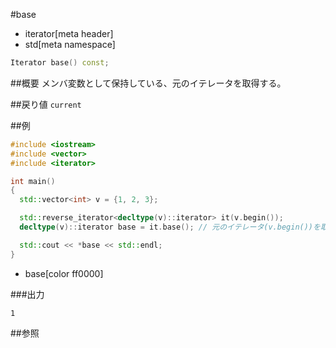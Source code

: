 #base
* iterator[meta header]
* std[meta namespace]

```cpp
Iterator base() const;
```

##概要
メンバ変数として保持している、元のイテレータを取得する。


##戻り値
`current`


##例
```cpp
#include <iostream>
#include <vector>
#include <iterator>

int main()
{
  std::vector<int> v = {1, 2, 3};

  std::reverse_iterator<decltype(v)::iterator> it(v.begin());
  decltype(v)::iterator base = it.base(); // 元のイテレータ(v.begin())を取得

  std::cout << *base << std::endl;
}
```
* base[color ff0000]

###出力
```
1
```

##参照


